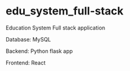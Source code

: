 # edu_system_full-stack
 Education System Full stack application
 
Database: MySQL

Backend: Python flask app

Frontend: React
